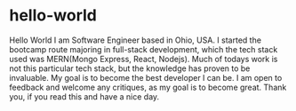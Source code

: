 # hello-world
Hello World I am Software Engineer based in Ohio, USA. I started the bootcamp route majoring in full-stack development, which the tech stack used was MERN(Mongo Express, React, Nodejs). Much of todays work is not this particular tech stack, but the knowledge has proven to be invaluable. My goal is to become the best developer I can be. I am open to feedback and welcome any critiques, as my goal is to become great. Thank you, if you read this and have a nice day.
